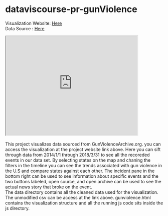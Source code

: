 # dataviscourse-pr-gunViolence

Visualization Website: <a href="https://illex.github.io/dataviscourse-pr-gunViolence/gunviolence.html"> Here</a>
<br>
Data Source : <a href="https://github.com/jamesqo/gun-violence-data"> Here</a>
<br>
 <iframe width="420" height="315"
       src="https://www.youtube.com/watch?v=fqrrnmoQG6E&feature=youtu.be">
</iframe>                                                                                                 
<br>
<br>
This project visualizes data sourced from GunViolenceArchive.org. you can access the visualization at the project website link above.
Here you can sift through data from 2014/1/1 through 2018/3/31 to see all the recoreded events in our data set.
By selecting states on the map and chaning the filters in the timeline you can see the trends associated 
with gun violence in the U.S and compare states against each other.  The incident pane in the bottom right
can be used to see information about specific events and the two buttons labeled, open source, and open archive
can be used to see the actual news story that broke on the event.
<br>
The data directory contains all the cleaned data used for the visualization. The unmodified csv can be access at the link above.
gunviolence.html contains the visualization structure and all the running js code sits inside the js directory.
